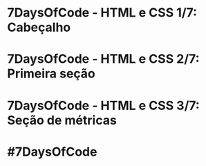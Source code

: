 
# 7DaysOfCode - HTML e CSS 1/7: Cabeçalho 
# 7DaysOfCode - HTML e CSS 2/7: Primeira seção
# 7DaysOfCode - HTML e CSS 3/7: Seção de métricas



# #7DaysOfCode

